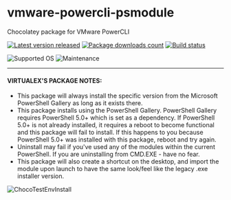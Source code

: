 # vmware-powercli-psmodule

Chocolatey package for VMware PowerCLI

[![Latest version released](https://img.shields.io/chocolatey/v/vmware-powercli-psmodule.svg)](https://chocolatey.org/packages/vmware-powercli-psmodule)
[![Package downloads count](https://img.shields.io/chocolatey/dt/vmware-powercli-psmodule.svg)](https://chocolatey.org/packages/vmware-powercli-psmodule)
[![Build status](https://img.shields.io/appveyor/ci/virtualex-itv/choco-vmware-powercli-psmodule/master.svg?logo=appveyor)](https://ci.appveyor.com/project/virtualex-itv/choco-vmware-powercli-psmodule  )

![Supported OS](https://img.shields.io/badge/os-windows-blue.svg)
![Maintenance](https://img.shields.io/maintenance/yes/2019.svg)

---

#### VIRTUALEX'S PACKAGE NOTES:

* This package will always install the specific version from the Microsoft PowerShell Gallery as long as it exists there.
* This package installs using the PowerShell Gallery. PowerShell Gallery requires PowerShell 5.0+ which is set as a dependency.  If PowerShell 5.0+ is not already installed, it requires a reboot to become functional and this package will fail to install.  If this happens to you because PowerShell 5.0+ was installed with this package, reboot and try again.
* Uninstall may fail if you've used any of the modules within the current PowerShell. If you are uninstalling from CMD.EXE - have no fear.
* This package will also create a shortcut on the desktop, and import the module upon launch to have the same look/feel like the legacy .exe installer version.

![ChocoTestEnvInstall](https://rawcdn.githack.com/virtualex-itv/choco-vmware-powercli-psmodule/c442a79eef73eeeee85f3b9566a51a775e20f66b/_img/choco-powercli-test.png)
